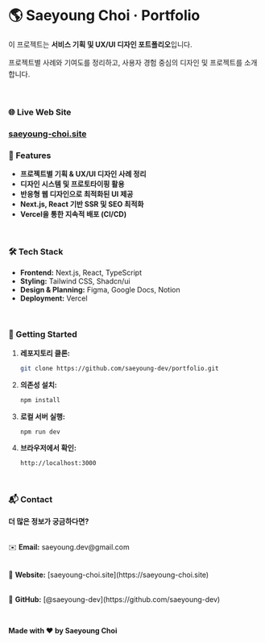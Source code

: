 # 🌎 Saeyoung Choi · Portfolio

<p style="line-height: 1.6;">이 프로젝트는 <b>서비스 기획 및 UX/UI 디자인 포트폴리오</b>입니다.</p>
<p style="line-height: 1.6;">프로젝트별 사례와 기여도를 정리하고, 사용자 경험 중심의 디자인 및 프로젝트를 소개합니다.</p>

<br/>

### 🌐 Live Web Site
### [saeyoung-choi.site](https://saeyoung-choi.site)

<div style="width:100%; height:1px;"/>

### 📌 Features
- **프로젝트별 기획 & UX/UI 디자인 사례 정리** 
- **디자인 시스템 및 프로토타이핑 활용** 
- **반응형 웹 디자인으로 최적화된 UI 제공**
- **Next.js, React 기반 SSR 및 SEO 최적화**
- **Vercel을 통한 지속적 배포 (CI/CD)**

<br/>

### 🛠 Tech Stack  
- **Frontend:** Next.js, React, TypeScript  
- **Styling:** Tailwind CSS, Shadcn/ui
- **Design & Planning:** Figma, Google Docs, Notion  
- **Deployment:** Vercel  

<br/>

### 🚀 Getting Started  

1. **레포지토리 클론:**  
   ```sh
   git clone https://github.com/saeyoung-dev/portfolio.git
   ```
2. **의존성 설치:**  
   ```sh
   npm install
   ```
3. **로컬 서버 실행:**  
   ```sh
   npm run dev
   ```
4. **브라우저에서 확인:**  
   ```
   http://localhost:3000
   ```

<br/>

### 📬 Contact  
**더 많은 정보가 궁금하다면?**

   <p style="height: 4px"/>
<p>✉️ <b>Email:</b> saeyoung.dev@gmail.com  </p>
   <p style="height: 4px"/>
<p>📌 <b>Website:</b> [saeyoung-choi.site](https://saeyoung-choi.site)</p>
   <p style="height: 4px"/>
<p>👾 <b>GitHub:</b> [@saeyoung-dev](https://github.com/saeyoung-dev)</p>

<br/>

<p><b>Made with ❤️ by Saeyoung Choi</b></p>
